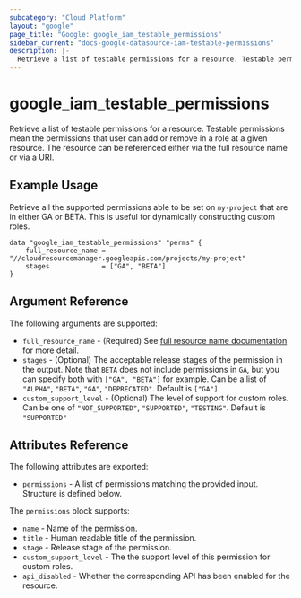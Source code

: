 ```yaml
---
subcategory: "Cloud Platform"
layout: "google"
page_title: "Google: google_iam_testable_permissions"
sidebar_current: "docs-google-datasource-iam-testable-permissions"
description: |-
  Retrieve a list of testable permissions for a resource. Testable permissions mean the permissions that user can add or remove in a role at a given resource. The resource can be referenced either via the full resource name or via a URI.
---
```


# google\_iam\_testable\_permissions

Retrieve a list of testable permissions for a resource. Testable permissions mean the permissions that user can add or remove in a role at a given resource. The resource can be referenced either via the full resource name or via a URI.

## Example Usage

Retrieve all the supported permissions able to be set on `my-project` that are in either GA or BETA. This is useful for dynamically constructing custom roles.

```hcl
data "google_iam_testable_permissions" "perms" {
	full_resource_name = "//cloudresourcemanager.googleapis.com/projects/my-project"
	stages             = ["GA", "BETA"]
}
```

## Argument Reference

The following arguments are supported:

* `full_resource_name` - (Required) See [full resource name documentation](https://cloud.google.com/apis/design/resource_names#full_resource_name) for more detail.
* `stages` - (Optional) The acceptable release stages of the permission in the output. Note that `BETA` does not include permissions in `GA`, but you can specify both with `["GA", "BETA"]` for example. Can be a list of `"ALPHA"`, `"BETA"`, `"GA"`, `"DEPRECATED"`. Default is `["GA"]`.
* `custom_support_level` - (Optional) The level of support for custom roles. Can be one of `"NOT_SUPPORTED"`, `"SUPPORTED"`, `"TESTING"`. Default is `"SUPPORTED"`

## Attributes Reference

The following attributes are exported:

* `permissions` - A list of permissions matching the provided input. Structure is defined below.

The `permissions` block supports:

* `name` - Name of the permission.
* `title` - Human readable title of the permission.
* `stage` - Release stage of the permission.
* `custom_support_level` - The the support level of this permission for custom roles.
* `api_disabled` - Whether the corresponding API has been enabled for the resource.

